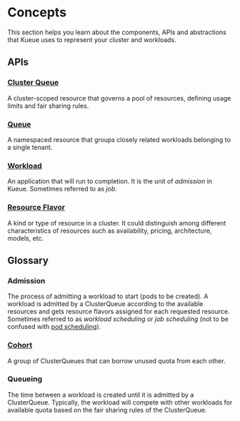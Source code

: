 # Concepts

This section helps you learn about the components, APIs and abstractions
that Kueue uses to represent your cluster and workloads.

## APIs

### [Cluster Queue](cluster_queue.md)

A cluster-scoped resource that governs a pool of resources, defining usage
limits and fair sharing rules.

### [Queue](queue.md)

A namespaced resource that groups closely related workloads belonging to a
single tenant.

### [Workload](workload.md)

An application that will run to completion. It is the unit of _admission_ in
Kueue. Sometimes referred to as _job_.

### [Resource Flavor](cluster_queue.md#resourceflavor-object)

A kind or type of resource in a cluster. It could distinguish among different
characteristics of resources such as availability, pricing, architecture,
models, etc.

## Glossary

### Admission

The process of admitting a workload to start (pods to be created). A workload
is admitted by a ClusterQueue according to the available resources and gets
resource flavors assigned for each requested resource. Sometimes referred to
as _workload scheduling_ or _job scheduling_ (not to be confused with
[pod scheduling](https://kubernetes.io/docs/concepts/scheduling-eviction/assign-pod-node/)).

### [Cohort](cluster_queue.md#cohort)

A group of ClusterQueues that can borrow unused quota from each other.

### Queueing

The time between a workload is created until it is admitted by a ClusterQueue.
Typically, the workload will compete with other workloads for available
quota based on the fair sharing rules of the ClusterQueue.
